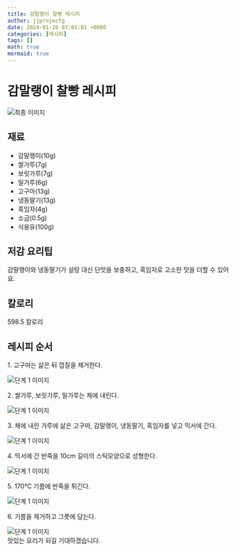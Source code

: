 ```yaml
---
title: 감말랭이 찰빵 레시피
author: jjprojectg
date: 2024-01-16 03:01:01 +0000
categories: [레시피]
tags: []
math: true
mermaid: true
---
```

<meta name="og:type" content="website"/>
<meta charset="UTF-8"/>
<div class="header">
  <h1>감말랭이 찰빵 레시피</h1>
</div>

<div class="container my-4">
  <div class="row">
    <div class="col-12 col-md-6">
      <div class="recipe-image">
        <img src="http://www.foodsafetykorea.go.kr/uploadimg/cook/10_01093_2.png" class="step-image" alt="최종 이미지"/>
      </div>
    </div>
    <div class="col-12 col-md-6">
      <div class="ingredients">
        <h2>재료</h2>
        <ul class="card">
          <li> 감말랭이(10g) </li>
          <li>  쌀가루(7g) </li>
          <li>  보릿가루(7g) </li>
          <li> 밀가루(6g) </li>
          <li>  고구마(13g) </li>
          <li>  냉동딸기(13g) </li>
          <li> 흑임자(4g) </li>
          <li>  소금(0.5g) </li>
          <li>  식용유(100g) </li>
</ul>
      </div>
    </div>
    <div class="col-12 col-md-6">
      <div class="ingredients">
        <h2>저감 요리팁</h2>
        <div class="card"> 
          <p>
            감말랭이와 냉동딸기가 설탕 대신 단맛을 보충하고, 흑임자로 고소한 맛을 더할 수 있어요.
          </p>
        </div>
      </div>
      <div class="ingredients">
        <h2>칼로리</h2>
        <div class="card"> 
          <p>
            598.5 칼로리
          </p>
        </div>
      </div>
    </div>
  </div>

  <h2 class="my-4">레시피 순서</h2>
  <div class="card recipe-card">
    <div class="card-body recipe-step">
      <p class="card-text step-description">1. 고구마는 삶은 뒤 껍질을
제거한다.</p>
      <img src="http://www.foodsafetykorea.go.kr/uploadimg/cook/20_01093_1.JPG" alt="단계 1 이미지" class="step-image"/>
    </div>
  </div>
  <div class="card recipe-card">
    <div class="card-body recipe-step">
      <p class="card-text step-description">2. 쌀가루, 보릿가루, 밀가루는 체에
내린다.</p>
      <img src="http://www.foodsafetykorea.go.kr/uploadimg/cook/20_01093_2.JPG" alt="단계 1 이미지" class="step-image"/>
    </div>
  </div>
  <div class="card recipe-card">
    <div class="card-body recipe-step">
      <p class="card-text step-description">3. 체에 내린 가루에 삶은 고구마,
감말랭이, 냉동딸기, 흑임자를
넣고 믹서에 간다.</p>
      <img src="http://www.foodsafetykorea.go.kr/uploadimg/cook/20_01093_3.JPG" alt="단계 1 이미지" class="step-image"/>
    </div>
  </div>
  <div class="card recipe-card">
    <div class="card-body recipe-step">
      <p class="card-text step-description">4. 믹서에 간 반죽을 10cm 길이의 
스틱모양으로 성형한다.</p>
      <img src="http://www.foodsafetykorea.go.kr/uploadimg/cook/20_01093_4.JPG" alt="단계 1 이미지" class="step-image"/>
    </div>
  </div>
  <div class="card recipe-card">
    <div class="card-body recipe-step">
      <p class="card-text step-description">5. 170℃ 기름에 반죽을 튀긴다.</p>
      <img src="http://www.foodsafetykorea.go.kr/uploadimg/cook/20_01093_5.JPG" alt="단계 1 이미지" class="step-image"/>
    </div>
  </div>
  <div class="card recipe-card">
    <div class="card-body recipe-step">
      <p class="card-text step-description">6. 기름을 제거하고 그릇에 담는다.</p>
      <img src="http://www.foodsafetykorea.go.kr/uploadimg/cook/20_01093_6.JPG" alt="단계 1 이미지" class="step-image"/>
    </div>
  </div>

</div>
맛있는 요리가 되길 기대하겠습니다.
